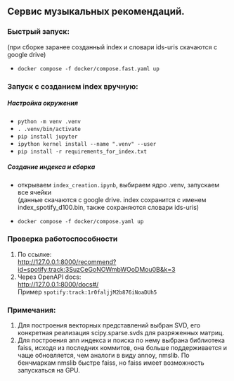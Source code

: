 ## Сервис музыкальных рекомендаций.  


### Быстрый запуск:
(при сборке заранее созданный index и словари ids-uris скачаются с google drive)  
- `docker compose -f docker/compose.fast.yaml up`
  
  
### Запуск с созданием index вручную:  
##### Настройка окружения
- `python -m venv .venv`  
- `. .venv/bin/activate` 
- `pip install jupyter` 
- `ipython kernel install --name ".venv" --user`
- `pip install -r requirements_for_index.txt`  
##### Создание индекса и сборка
- открываем `index_creation.ipynb`, выбираем ядро .venv, запускаем все ячейки  
(данные скачаются с google drive. index сохранится с именем index_spotify_d100.bin, также сохраняются словари ids-uris)

- `docker compose -f docker/compose.yaml up`  
  
### Проверка работоспособности
1. По ссылке:  
http://127.0.0.1:8000/recommend?id=spotify:track:3SuzCeGoNOWmbWOoDMou0B&k=3
2. Через OpenAPI docs:  
http://127.0.0.1:8000/docs#/  
Пример `spotify:track:1r0faljjM2b876iNoaDUh5`

### Примечания:  
1. Для построения векторных представлений выбран SVD, его конкретная реализация scipy.sparse.svds для разряженных матриц.  
2. Для построения ann индекса и поиска по нему выбрана библиотека faiss, исходя из последних коммитов, она больше поддерживается и чаще обновляется, чем аналоги в виду annoy, nmslib. По бенчмаркам nmslib быстре faiss, но faiss имеет возможность запускаться на GPU.  


